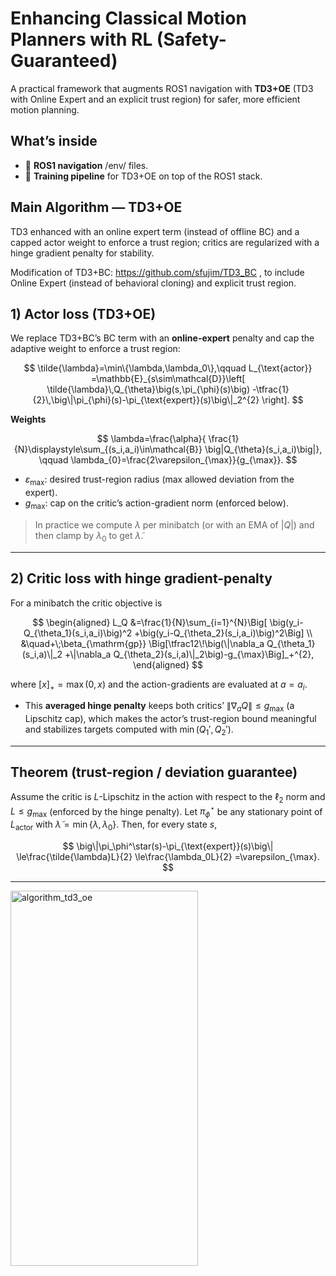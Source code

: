 # Enhancing Classical Motion Planners with RL (Safety-Guaranteed)

A practical framework that augments ROS1 navigation with **TD3+OE** (TD3 with Online Expert and an explicit trust region) for safer, more efficient motion planning.

## What’s inside
- 🧭 **ROS1 navigation** /env/ files.
- 🤖 **Training pipeline** for TD3+OE on top of the ROS1 stack.

## Main Algorithm — TD3+OE
TD3 enhanced with an online expert term (instead of offline BC) and a capped actor weight to enforce a trust region; critics are regularized with a hinge gradient penalty for stability.


Modification of TD3+BC: https://github.com/sfujim/TD3_BC , to include Online Expert (instead of behavioral cloning) and explicit trust region.


## 1) Actor loss (TD3+OE)

We replace TD3+BC’s BC term with an **online-expert** penalty and cap the adaptive weight to enforce a trust region:

$$
\tilde{\lambda}=\min\{\lambda,\lambda_0\},\qquad
L_{\text{actor}}
=\mathbb{E}_{s\sim\mathcal{D}}\left[
\tilde{\lambda}\,Q_{\theta}\big(s,\pi_{\phi}(s)\big)
-\tfrac{1}{2}\,\big\|\pi_{\phi}(s)-\pi_{\text{expert}}(s)\big\|_2^{2}
\right].
$$

**Weights**

$$
\lambda=\frac{\alpha}{
\frac{1}{N}\displaystyle\sum_{(s_i,a_i)\in\mathcal{B}}
\big|Q_{\theta}(s_i,a_i)\big|},
\qquad
\lambda_{0}=\frac{2\varepsilon_{\max}}{g_{\max}}.
$$

* $\varepsilon_{\max}$: desired trust-region radius (max allowed deviation from the expert).
* $g_{\max}$: cap on the critic’s action-gradient norm (enforced below).

> In practice we compute $\lambda$ per minibatch (or with an EMA of $|Q|$) and then clamp by $\lambda_0$ to get $\tilde{\lambda}$.

---

## 2) Critic loss with hinge gradient-penalty

For a minibatch the critic objective is

$$
\begin{aligned}
L_Q
&=\frac{1}{N}\sum_{i=1}^{N}\Big[
\big(y_i-Q_{\theta_1}(s_i,a_i)\big)^2
+\big(y_i-Q_{\theta_2}(s_i,a_i)\big)^2\Big] \\
&\quad+\;\beta_{\mathrm{gp}}
\Big[\tfrac12\!\big(\|\nabla_a Q_{\theta_1}(s_i,a)\|_2
+\|\nabla_a Q_{\theta_2}(s_i,a)\|_2\big)-g_{\max}\Big]_+^{2},
\end{aligned}
$$

where $[x]_+=\max(0,x)$ and the action-gradients are evaluated at $a=a_i$.

* This **averaged hinge penalty** keeps both critics’ $\|\nabla_a Q\|\le g_{\max}$ (a Lipschitz cap), which makes the actor’s trust-region bound meaningful and stabilizes targets computed with $\min(Q_1',Q_2')$.

---

## Theorem (trust-region / deviation guarantee)

Assume the critic is $L$-Lipschitz in the action with respect to the $\ell_2$ norm and $L\le g_{\max}$ (enforced by the hinge penalty).
Let $\pi_\phi^\star$ be any stationary point of $L_{\text{actor}}$ with $\tilde{\lambda}=\min\{\lambda,\lambda_0\}$. Then, for every state $s$,

$$
\big\|\pi_\phi^\star(s)-\pi_{\text{expert}}(s)\big\|
\le\frac{\tilde{\lambda}L}{2}
\le\frac{\lambda_0L}{2}
=\varepsilon_{\max}.
$$

---


<img width="300" height="600" alt="algorithm_td3_oe" src="https://github.com/user-attachments/assets/427271dd-d29f-43f9-82f1-38a7ece8f50c" />
